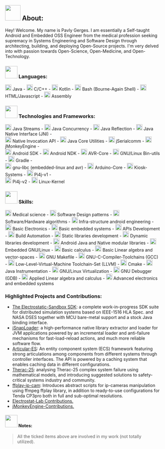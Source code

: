 ## <img src="https://user-images.githubusercontent.com/60224159/202692478-bbf0d6d1-3eb6-405b-aa50-96a2dc0f6e23.svg" width=50 height=50></img> About: 
Hey! Welcome. My name is Pavly Gerges. I am essentially a Self-taught Android and Embedded OSS Engineer from the medical profession seeking supremacy in Systems Engineering and Software Design through architecting, building, and deploying Open-Source projects. I'm very delved into with passion towards Open-Science, Open-Medicine, and Open-Technology.

### <img src="https://user-images.githubusercontent.com/60224159/202689902-ca1164de-930f-43b8-8517-35c9c5751d06.svg" width=40 height=40></img> Languages: 
<img src="https://user-images.githubusercontent.com/60224159/203134464-84e68cbd-4f7a-463b-9095-3627fe4ef233.svg" name="checked" width=20 height=20></img> Java -
<img src="https://user-images.githubusercontent.com/60224159/203134464-84e68cbd-4f7a-463b-9095-3627fe4ef233.svg" name="checked" width=20 height=20></img> C/C++ -
<img src="https://user-images.githubusercontent.com/60224159/203134464-84e68cbd-4f7a-463b-9095-3627fe4ef233.svg" name="checked" width=20 height=20></img> Kotlin -
<img src="https://user-images.githubusercontent.com/60224159/203134464-84e68cbd-4f7a-463b-9095-3627fe4ef233.svg" name="checked" width=20 height=20></img> Bash (Bourne-Again Shell) - 
<img src="https://user-images.githubusercontent.com/60224159/203134210-b4304316-c9af-4d89-a795-728ee2e1e2fb.svg" name="unchecked" width=20 height=20></img> HTML/Javascript - 
<img src="https://user-images.githubusercontent.com/60224159/203134210-b4304316-c9af-4d89-a795-728ee2e1e2fb.svg" name="unchecked" width=20 height=20></img> Assembly

### <img src="https://user-images.githubusercontent.com/60224159/202691115-3eb08563-3d7b-417f-a02c-9e2b7f2ed01b.svg" width=40 height=40></img> Technologies and Frameworks: 
<img src="https://user-images.githubusercontent.com/60224159/203134464-84e68cbd-4f7a-463b-9095-3627fe4ef233.svg" name="checked" width=20 height=20></img> Java Streams -
<img src="https://user-images.githubusercontent.com/60224159/203134464-84e68cbd-4f7a-463b-9095-3627fe4ef233.svg" name="checked" width=20 height=20></img> Java Concurrency -
<img src="https://user-images.githubusercontent.com/60224159/203134464-84e68cbd-4f7a-463b-9095-3627fe4ef233.svg" name="checked" width=20 height=20></img> Java Reflection -
<img src="https://user-images.githubusercontent.com/60224159/203134464-84e68cbd-4f7a-463b-9095-3627fe4ef233.svg" name="checked" width=20 height=20></img> Java Native Interface (JNI) -
<br/>
<img src="https://user-images.githubusercontent.com/60224159/203134464-84e68cbd-4f7a-463b-9095-3627fe4ef233.svg" name="checked" width=20 height=20></img> Native Invocation API -
<img src="https://user-images.githubusercontent.com/60224159/203134464-84e68cbd-4f7a-463b-9095-3627fe4ef233.svg" name="checked" width=20 height=20></img> Java Core Utilities -
<img src="https://user-images.githubusercontent.com/60224159/203134464-84e68cbd-4f7a-463b-9095-3627fe4ef233.svg" name="checked" width=20 height=20></img> jSerialcomm -
<img src="https://user-images.githubusercontent.com/60224159/203134464-84e68cbd-4f7a-463b-9095-3627fe4ef233.svg" name="checked" width=20 height=20></img> jMonkeyEngine -
<br/>
<img src="https://user-images.githubusercontent.com/60224159/203134464-84e68cbd-4f7a-463b-9095-3627fe4ef233.svg" name="checked" width=20 height=20></img> Android SDK -
<img src="https://user-images.githubusercontent.com/60224159/203134464-84e68cbd-4f7a-463b-9095-3627fe4ef233.svg" name="checked" width=20 height=20></img> Android NDK -
<img src="https://user-images.githubusercontent.com/60224159/203134464-84e68cbd-4f7a-463b-9095-3627fe4ef233.svg" name="checked" width=20 height=20></img> AVR-Core -
<img src="https://user-images.githubusercontent.com/60224159/203134464-84e68cbd-4f7a-463b-9095-3627fe4ef233.svg" name="checked" width=20 height=20></img> GNU/Linux Bin-utils -
<img src="https://user-images.githubusercontent.com/60224159/203134464-84e68cbd-4f7a-463b-9095-3627fe4ef233.svg" name="checked" width=20 height=20></img> Gradle -
<br/>
<img src="https://user-images.githubusercontent.com/60224159/203134464-84e68cbd-4f7a-463b-9095-3627fe4ef233.svg" name="checked" width=20 height=20></img> gnu-libc (embedded-linux and avr) -
<img src="https://user-images.githubusercontent.com/60224159/203134464-84e68cbd-4f7a-463b-9095-3627fe4ef233.svg" name="checked" width=20 height=20></img> Arduino-Core -
<img src="https://user-images.githubusercontent.com/60224159/203134464-84e68cbd-4f7a-463b-9095-3627fe4ef233.svg" name="checked" width=20 height=20></img> Kiosk-Systems -
<img src="https://user-images.githubusercontent.com/60224159/203134464-84e68cbd-4f7a-463b-9095-3627fe4ef233.svg" name="checked" width=20 height=20></img> Pi4j-v1 -
<br/>
<img src="https://user-images.githubusercontent.com/60224159/203134210-b4304316-c9af-4d89-a795-728ee2e1e2fb.svg" name="unchecked" width=20 height=20></img> Pi4j-v2 -
<img src="https://user-images.githubusercontent.com/60224159/203134210-b4304316-c9af-4d89-a795-728ee2e1e2fb.svg" name="unchecked" width=20 height=20></img> Linux-Kernel

### <img src="https://user-images.githubusercontent.com/60224159/202691386-fbe87724-ed6b-4736-8d57-8705b67c24f1.svg" width=40 height=40></img> Skills: 
<img src="https://user-images.githubusercontent.com/60224159/203134464-84e68cbd-4f7a-463b-9095-3627fe4ef233.svg" name="checked" width=20 height=20></img> Medical science -
<img src="https://user-images.githubusercontent.com/60224159/203134464-84e68cbd-4f7a-463b-9095-3627fe4ef233.svg" name="checked" width=20 height=20></img> Software Design patterns -
<img src="https://user-images.githubusercontent.com/60224159/203134464-84e68cbd-4f7a-463b-9095-3627fe4ef233.svg" name="checked" width=20 height=20></img> Software/Hardware algorithms - 
<img src="https://user-images.githubusercontent.com/60224159/203134464-84e68cbd-4f7a-463b-9095-3627fe4ef233.svg" name="checked" width=20 height=20></img> Infra-structure android engineering -
<img src="https://user-images.githubusercontent.com/60224159/203134464-84e68cbd-4f7a-463b-9095-3627fe4ef233.svg" name="checked" width=20 height=20></img> Basic Electronics -
<img src="https://user-images.githubusercontent.com/60224159/203134464-84e68cbd-4f7a-463b-9095-3627fe4ef233.svg" name="checked" width=20 height=20></img> Basic embedded systems - <img src="https://user-images.githubusercontent.com/60224159/203134464-84e68cbd-4f7a-463b-9095-3627fe4ef233.svg" name="checked" width=20 height=20></img> APIs Development -
<img src="https://user-images.githubusercontent.com/60224159/203134464-84e68cbd-4f7a-463b-9095-3627fe4ef233.svg" name="checked" width=20 height=20></img> Build Automation - <img src="https://user-images.githubusercontent.com/60224159/203134464-84e68cbd-4f7a-463b-9095-3627fe4ef233.svg" name="checked" width=20 height=20></img> Static libraries development - <img src="https://user-images.githubusercontent.com/60224159/203134464-84e68cbd-4f7a-463b-9095-3627fe4ef233.svg" name="checked" width=20 height=20></img> Dynamic libraries development - <img src="https://user-images.githubusercontent.com/60224159/203134464-84e68cbd-4f7a-463b-9095-3627fe4ef233.svg" name="checked" width=20 height=20></img> Android Java and Native modular libraries - <img src="https://user-images.githubusercontent.com/60224159/203134464-84e68cbd-4f7a-463b-9095-3627fe4ef233.svg" name="checked" width=20 height=20></img> Embedded GNU/Linux - <img src="https://user-images.githubusercontent.com/60224159/203134464-84e68cbd-4f7a-463b-9095-3627fe4ef233.svg" name="checked" width=20 height=20></img> Basic calculus - <img src="https://user-images.githubusercontent.com/60224159/203134464-84e68cbd-4f7a-463b-9095-3627fe4ef233.svg" name="checked" width=20 height=20></img> Basic Linear algebra and vector-spaces - <img src="https://user-images.githubusercontent.com/60224159/203134464-84e68cbd-4f7a-463b-9095-3627fe4ef233.svg" name="checked" width=20 height=20></img> GNU Makefile - <img src="https://user-images.githubusercontent.com/60224159/203134464-84e68cbd-4f7a-463b-9095-3627fe4ef233.svg" name="checked" width=20 height=20></img> GNU-C-Compiler-Toolchains (GCC) - <img src="https://user-images.githubusercontent.com/60224159/203134210-b4304316-c9af-4d89-a795-728ee2e1e2fb.svg" name="unchecked" width=20 height=20></img> Low-Level-Virtual-Machine Toolchain-Set (LLVM) -
<img src="https://user-images.githubusercontent.com/60224159/203134210-b4304316-c9af-4d89-a795-728ee2e1e2fb.svg" name="unchecked" width=20 height=20></img> Cmake -
<img src="https://user-images.githubusercontent.com/60224159/203134210-b4304316-c9af-4d89-a795-728ee2e1e2fb.svg" name="unchecked" width=20 height=20></img> Java Instrumentation - <img src="https://user-images.githubusercontent.com/60224159/203134210-b4304316-c9af-4d89-a795-728ee2e1e2fb.svg" name="unchecked" width=20 height=20></img> GNU/Linux Virtualization - <img src="https://user-images.githubusercontent.com/60224159/203134210-b4304316-c9af-4d89-a795-728ee2e1e2fb.svg" name="unchecked" width=20 height=20></img> GNU Debugger (GDB) - <img src="https://user-images.githubusercontent.com/60224159/203134210-b4304316-c9af-4d89-a795-728ee2e1e2fb.svg" name="unchecked" width=20 height=20></img> Applied Linear algebra and calculus -
<img src="https://user-images.githubusercontent.com/60224159/203134210-b4304316-c9af-4d89-a795-728ee2e1e2fb.svg" name="unchecked" width=20 height=20></img> Advanced electronics and embedded systems 

### Highlighted Projects and Contributions:
* [The Electrostatic-Sandbox SDK](https://github.com/Electrostat-Lab/Electrostatic-Sandbox/tree/master): a complete work-in-progress SDK suite for distributed simulation systems based on IEEE-1516 HLA Spec. and NASA DSES together with MCU bare-metal support and a stock Java binding interface.
* [jSnapLoader](https://github.com/Electrostat-Lab/jSnapLoader): a high-performance native library extractor and loader for JVM applications powered by an incremental loader and anti-failure mechanisms for fast-load-reload actions, and much more reliable software flow.
* [Articular-ES](https://github.com/Electrostat-Lab/Articular-ES): An entity component system (ECS) framework featuring strong articulations among components from different systems through controller interfaces. The API is powered by a caching system that enables caching data in different configurations.
* [Therac-25](https://github.com/Electrostat-Lab/Therac-25): analysing Therac-25 complex system failure using mathematical models, and introducing suggested solutions to safety-critical systems industry and community.
* [ffplay-ip-cam](https://github.com/Electrostat-Lab/ffplay-ip-cam): Introduces abstract scripts for ip-cameras manipulation using ffmpeg ffplay library, in addition to ready-to-use configurations for Tenda CP3pro both in full and sub-optimal resolutions.
* [Electrostat-Lab Contributions.](https://github.com/orgs/Electrostat-Lab/repositories?type=all&q=mirror%3Afalse+fork%3Afalse+)
* [jMonkeyEngine-Contributions.](https://github.com/jMonkeyEngine/jmonkeyengine/commits?author=pavly-gerges)

#### <img src="https://user-images.githubusercontent.com/60224159/202689343-a71393c1-380f-412d-a3d8-3245bdd5a298.svg" width=40 height=40></img> Notes:
> All the ticked items above are involved in my work (not totally utilized).
